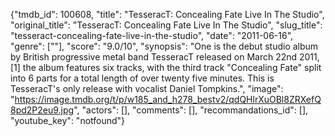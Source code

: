 {"tmdb_id": 100608, "title": "TesseracT: Concealing Fate Live In The Studio", "original_title": "TesseracT: Concealing Fate Live In The Studio", "slug_title": "tesseract-concealing-fate-live-in-the-studio", "date": "2011-06-16", "genre": [""], "score": "9.0/10", "synopsis": "One is the debut studio album by British progressive metal band TesseracT released on March 22nd 2011, [1] the album features six tracks, with the third track \"Concealing Fate\" split into 6 parts for a total length of over twenty five minutes. This is TesseracT's only release with vocalist Daniel Tompkins.", "image": "https://image.tmdb.org/t/p/w185_and_h278_bestv2/qdQHlrXuOBl8ZRXefQ8pd2P2eu9.jpg", "actors": [], "comments": [], "recommandations_id": [], "youtube_key": "notfound"}